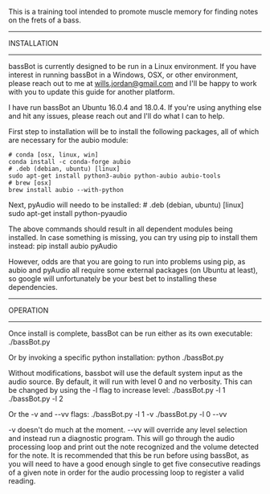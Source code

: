 This is a training tool intended to promote muscle memory for finding notes on
the frets of a bass.

********************************************************************************
INSTALLATION
********************************************************************************
bassBot is currently designed to be run in a Linux environment.  If you have
interest in running bassBot in a Windows, OSX, or other environment, please
reach out to me at wills.jordan@gmail.com and I'll be happy to work with you to
update this guide for another platform.

I have run bassBot an Ubuntu 16.0.4 and 18.0.4.  If you're using anything else
and hit any issues, please reach out and I'll do what I can to help.

First step to installation will be to install the following packages, all of
which are necessary for the aubio module:

    # conda [osx, linux, win]
    conda install -c conda-forge aubio
    # .deb (debian, ubuntu) [linux]
    sudo apt-get install python3-aubio python-aubio aubio-tools
    # brew [osx]
    brew install aubio --with-python

Next, pyAudio will needo to be installed:
    # .deb (debian, ubuntu) [linux]
    sudo apt-get install python-pyaudio

The above commands should result in all dependent modules being installed.  In
case something is missing, you can try using pip to install them instead:
    pip install aubio pyAudio

However, odds are that you are going to run into problems using pip, as aubio
and pyAudio all require some external packages (on Ubuntu at least), so google
will unfortunately be your best bet to installing these dependencies.

********************************************************************************
OPERATION
********************************************************************************
Once install is complete, bassBot can be run either as its own executable:
    ./bassBot.py

Or by invoking a specific python installation:
    python ./bassBot.py

Without modifications, bassbot will use the default system input as the audio
source.  By default, it will run with level 0 and no verbosity.  This can be
changed by using the -l flag to increase level:
    ./bassBot.py -l 1
    ./bassBot.py -l 2

Or the -v and --vv flags:
    ./bassBot.py -l 1 -v
    ./bassBot.py -l 0 --vv

-v doesn't do much at the moment.
--vv will override any level selection and instead run a diagnostic program.
This will go through the audio processing loop and print out the note recognized
and the volume detected for the note.  It is recommended that this be run before
using bassBot, as you will need to have a good enough single to get five
consecutive readings of a given note in order for the audio processing loop to
register a valid reading.

